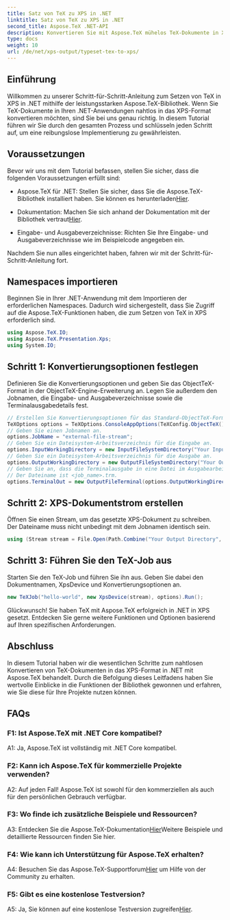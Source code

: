 ```yaml
---
title: Satz von TeX zu XPS in .NET
linktitle: Satz von TeX zu XPS in .NET
second_title: Aspose.TeX .NET-API
description: Konvertieren Sie mit Aspose.TeX mühelos TeX-Dokumente in XPS in .NET. Entdecken Sie unsere Schritt-für-Schritt-Anleitung für eine nahtlose Integration.
type: docs
weight: 10
url: /de/net/xps-output/typeset-tex-to-xps/
---
```

## Einführung

Willkommen zu unserer Schritt-für-Schritt-Anleitung zum Setzen von TeX in XPS in .NET mithilfe der leistungsstarken Aspose.TeX-Bibliothek. Wenn Sie TeX-Dokumente in Ihren .NET-Anwendungen nahtlos in das XPS-Format konvertieren möchten, sind Sie bei uns genau richtig. In diesem Tutorial führen wir Sie durch den gesamten Prozess und schlüsseln jeden Schritt auf, um eine reibungslose Implementierung zu gewährleisten.

## Voraussetzungen

Bevor wir uns mit dem Tutorial befassen, stellen Sie sicher, dass die folgenden Voraussetzungen erfüllt sind:

-  Aspose.TeX für .NET: Stellen Sie sicher, dass Sie die Aspose.TeX-Bibliothek installiert haben. Sie können es herunterladen[Hier](https://releases.aspose.com/tex/net/).

- Dokumentation: Machen Sie sich anhand der Dokumentation mit der Bibliothek vertraut[Hier](https://reference.aspose.com/tex/net/).

- Eingabe- und Ausgabeverzeichnisse: Richten Sie Ihre Eingabe- und Ausgabeverzeichnisse wie im Beispielcode angegeben ein.

Nachdem Sie nun alles eingerichtet haben, fahren wir mit der Schritt-für-Schritt-Anleitung fort.

## Namespaces importieren

Beginnen Sie in Ihrer .NET-Anwendung mit dem Importieren der erforderlichen Namespaces. Dadurch wird sichergestellt, dass Sie Zugriff auf die Aspose.TeX-Funktionen haben, die zum Setzen von TeX in XPS erforderlich sind.

```csharp
using Aspose.TeX.IO;
using Aspose.TeX.Presentation.Xps;
using System.IO;
```

## Schritt 1: Konvertierungsoptionen festlegen

Definieren Sie die Konvertierungsoptionen und geben Sie das ObjectTeX-Format in der ObjectTeX-Engine-Erweiterung an. Legen Sie außerdem den Jobnamen, die Eingabe- und Ausgabeverzeichnisse sowie die Terminalausgabedetails fest.

```csharp
// Erstellen Sie Konvertierungsoptionen für das Standard-ObjectTeX-Format bei der Erweiterung der ObjectTeX-Engine.
TeXOptions options = TeXOptions.ConsoleAppOptions(TeXConfig.ObjectTeX());
// Geben Sie einen Jobnamen an.
options.JobName = "external-file-stream";
// Geben Sie ein Dateisystem-Arbeitsverzeichnis für die Eingabe an.
options.InputWorkingDirectory = new InputFileSystemDirectory("Your Input Directory");
// Geben Sie ein Dateisystem-Arbeitsverzeichnis für die Ausgabe an.
options.OutputWorkingDirectory = new OutputFileSystemDirectory("Your Output Directory");
// Geben Sie an, dass die Terminalausgabe in eine Datei im Ausgabearbeitsverzeichnis geschrieben werden muss.
// Der Dateiname ist <job_name>.trm.
options.TerminalOut = new OutputFileTerminal(options.OutputWorkingDirectory);
```

## Schritt 2: XPS-Dokumentstrom erstellen

Öffnen Sie einen Stream, um das gesetzte XPS-Dokument zu schreiben. Der Dateiname muss nicht unbedingt mit dem Jobnamen identisch sein.

```csharp
using (Stream stream = File.Open(Path.Combine("Your Output Directory", options.JobName + ".xps"), FileMode.Create))
```

## Schritt 3: Führen Sie den TeX-Job aus

Starten Sie den TeX-Job und führen Sie ihn aus. Geben Sie dabei den Dokumentnamen, XpsDevice und Konvertierungsoptionen an.

```csharp
new TeXJob("hello-world", new XpsDevice(stream), options).Run();
```

Glückwunsch! Sie haben TeX mit Aspose.TeX erfolgreich in .NET in XPS gesetzt. Entdecken Sie gerne weitere Funktionen und Optionen basierend auf Ihren spezifischen Anforderungen.

## Abschluss

In diesem Tutorial haben wir die wesentlichen Schritte zum nahtlosen Konvertieren von TeX-Dokumenten in das XPS-Format in .NET mit Aspose.TeX behandelt. Durch die Befolgung dieses Leitfadens haben Sie wertvolle Einblicke in die Funktionen der Bibliothek gewonnen und erfahren, wie Sie diese für Ihre Projekte nutzen können.

## FAQs

### F1: Ist Aspose.TeX mit .NET Core kompatibel?

A1: Ja, Aspose.TeX ist vollständig mit .NET Core kompatibel.

### F2: Kann ich Aspose.TeX für kommerzielle Projekte verwenden?

A2: Auf jeden Fall! Aspose.TeX ist sowohl für den kommerziellen als auch für den persönlichen Gebrauch verfügbar.

### F3: Wo finde ich zusätzliche Beispiele und Ressourcen?

 A3: Entdecken Sie die Aspose.TeX-Dokumentation[Hier](https://reference.aspose.com/tex/net/)Weitere Beispiele und detaillierte Ressourcen finden Sie hier.

### F4: Wie kann ich Unterstützung für Aspose.TeX erhalten?

 A4: Besuchen Sie das Aspose.TeX-Supportforum[Hier](https://forum.aspose.com/c/tex/47) um Hilfe von der Community zu erhalten.

### F5: Gibt es eine kostenlose Testversion?

 A5: Ja, Sie können auf eine kostenlose Testversion zugreifen[Hier](https://releases.aspose.com/).